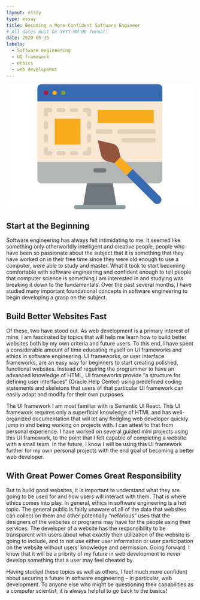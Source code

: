 ```yaml
---
layout: essay
type: essay
title: Becoming a More Confident Software Engineer
# All dates must be YYYY-MM-DD format!
date: 2020-05-15
labels:
  - Software engineering
  - UI framework
  - ethics
  - web development
---
```


<img class="ui medium left floated image" src="../images/website.png">    

## Start at the Beginning

Software engineering has always felt intimidating to me. It seemed like something only otherworldly intelligent and creative people, people who have been so passionate about the subject that it is something that they have worked on in their free time since they were old enough to use a computer, were able to study and master. What it took to start becoming comfortable with software engineering and confident enough to tell people that computer science is something I am interested in and studying was breaking it down to the fundamentals. Over the past several months, I have studied many important foundational concepts in software engineering to begin developing a grasp on the subject.

## Build Better Websites Fast

Of these, two have stood out. As web development is a primary interest of mine, I am fascinated by topics that will help me learn how to build better websites both by my own criteria and future users. To this end, I have spent a considerable amount of time educating myself on UI frameworks and ethics in software engineering. UI frameworks, or user interface frameworks, are an easy way for beginners to start creating polished, functional websites. Instead of requiring the programmer to have an advanced knowledge of HTML, UI frameworks provide “a structure for defining user interfaces” (Oracle Help Center) using predefined coding statements and skeletons that users of that particular UI framework can easily adapt and modify for their own purposes. 

The UI framework I am most familiar with is Semantic UI React. This UI framework requires only a superficial knowledge of HTML and has well-organized documentation that will let any fledgling web developer quickly jump in and being working on projects with. I can attest to that from personal experience. I have worked on several guided mini projects using this UI framework, to the point that I felt capable of completing a website with a small team. In the future, I know I will be using this UI framework further for my own personal projects with the end goal of becoming a better web developer. 

## With Great Power Comes Great Responsibility

But to build good websites, it is important to understand what they are going to be used for and how users will interact with them. That is where ethics comes into play. In general, ethics in software engineering is a hot topic. The general public is fairly unaware of all of the data that websites can collect on them and other potentially “nefarious” uses that the designers of the websites or programs may have for the people using their services. The developer of a website has the responsibility to be transparent with users about what exactly their utilization of the website is going to include, and to not use either user information or user participation on the website without users’ knowledge and permission. Going forward, I know that it will be a priority of my future in web development to never develop something that a user may feel cheated by. 

Having studied these topics as well as others, I feel much more confident about securing a future in software engineering – in particular, web development. To anyone else who might be questioning their capabilities as a computer scientist, it is always helpful to go back to the basics! 




